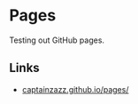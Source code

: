 # Pages
Testing out GitHub pages.

## Links
* [captainzazz.github.io/pages/](https://captainzazz.github.io/pages/)
